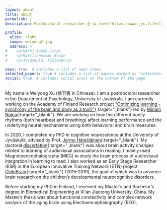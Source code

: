 ```yaml
---
layout: about
title: about
permalink: /
description: Postdoctoral researcher @ <a href="https://www.jyu.fi/en">University of Jyväskylä</a>.

profile:
  align: right
  image: weiyong2.jpg
  address: >
#    <p>Kärki Aa358.1</p>
#    <p>Mattilanniemi 6</p>
#    <p>Jyväskylä, Finland</p>

news: true  # includes a list of news items
selected_papers: true # includes a list of papers marked as "selected={true}"
social: true  # includes social icons at the bottom of the page
---
```


My name is Weiyong Xu (徐卫勇 in Chinese). I am a postdoctoral researcher in the Department of Psychology, University of Jyväskylä. I am currently working on the Academy of Finland Research project ["Optimizing learning - synchrony of the brain and body as a tool?"](https://akareport.aka.fi/ibi_apps/WFServlet?IBIF_ex=x_hakkuvaus2&CLICKED_ON=&HAKNRO1=321522&UILANG=fi&TULOSTE=HTML){:target="\_blank"} led by [Miriam Nokia](https://www.jyu.fi/edupsy/fi/laitokset/psykologia/en/staff/nokia-miriam){:target="\_blank"}. We are working on how the different bodily rhythms (both heartbeat and breathing) affect learning performance and the underlying neural mechanisms using both behavioral and brain measures.

In 2020, I completed my PhD in cognitive neuroscience at the University of Jyväskylä, advised by Prof. [Jarmo Hämäläinen](https://www.jyu.fi/edupsy/fi/laitokset/psykologia/en/staff/hamalainen-jarmo){:target="\_blank"}. My doctoral [dissertation](https://jyx.jyu.fi/handle/123456789/71016){:target="\_blank"} was about brain activity changes related to learning of audiovisual associations in reading. I mainly used Magnetoencephalography (MEG) to study the brain process of audiovisual integration in learning to read. I also worked as an Early Stage Researcher (ESR) in the European Innovative Training Network (ETN) project [ChildBrain](http://www.childbrain.eu){:target="\_blank"} (2015-2019), the goal of which was to advance brain research on the children’s developmental neurocognitive disorders.

Before starting my PhD in Finland, I received my Master’s and Bachelor's degree in Biomedical Engineering at Xi'an Jiaotong University, China. My Master’s thesis was about functional connectivity and complex network analysis of the aging brain using Electroencephalography (EEG).

